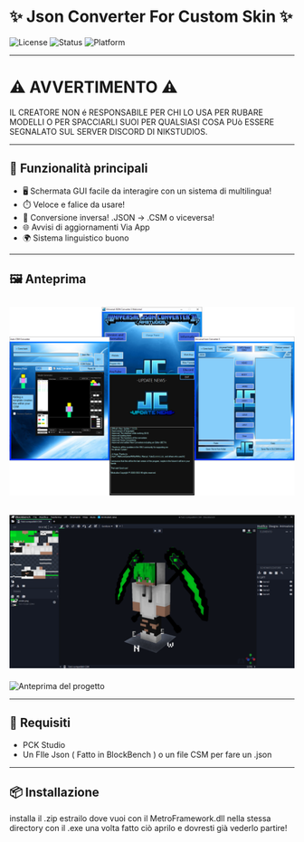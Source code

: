 # ✨ Json Converter For Custom Skin ✨

![License](https://img.shields.io/github/license/Nikstudiosmc/MagicBox-LED-Controller?style=for-the-badge) 
![Status](https://img.shields.io/badge/status-Active-brightgreen?style=for-the-badge)
![Platform](https://img.shields.io/badge/CSM-Converter-blue?style=for-the-badge)



---
# ⚠ AVVERTIMENTO ⚠

IL CREATORE NON é RESPONSABILE PER CHI LO USA PER RUBARE MODELLI O PER SPACCIARLI SUOI
PER QUALSIASI COSA PUò ESSERE SEGNALATO SUL SERVER DISCORD DI NIKSTUDIOS.


---

## 🚀 Funzionalità principali

- 🖥️ Schermata GUI facile da interagire con un sistema di multilingua!
- ⏱️ Veloce e falice da usare!
- 🔄 Conversione inversa! .JSON -> .CSM o viceversa! 
- 🌐 Avvisi di aggiornamenti Via App 
- 🌍 Sistema linguistico buono
---

## 🖼️ Anteprima

![Anteprima del progetto](./ProgramImage/LogoHome.png)
-
![Anteprima del progetto](./ProgramImage/BlockBenchModel.png)
-
![Anteprima del progetto](https://cdn.discordapp.com/attachments/758813655952523264/821777423854207026/unknown.png?ex=682ca95d&is=682b57dd&hm=f28f650998379a63ff48892529271ef968097ec64b6734d741862c6298cb4085&)

---

## 🔧 Requisiti

- PCK Studio  
- Un FIle Json ( Fatto in BlockBench )  o un file CSM per fare un .json  

---

## 📦 Installazione
installa il .zip estrailo dove vuoi con il MetroFramework.dll nella stessa directory con il .exe
una volta fatto ciò aprilo e dovresti già vederlo partire!


